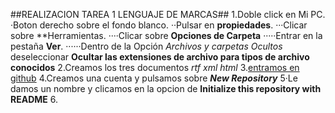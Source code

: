 ##REALIZACION TAREA 1 LENGUAJE DE MARCAS##
1.Doble click en Mi PC.
·Boton derecho sobre el fondo blanco.
··Pulsar en **propiedades**.
···Clicar sobre **Herramientas.
····Clicar sobre **Opciones de Carpeta**
·····Entrar en la pestaña **Ver**.
······Dentro de la Opción _Archivos y carpetas Ocultos_ deseleccionar **Ocultar las extensiones de archivo para tipos de archivo conocidos**
2.Creamos los tres documentos _rtf_ _xml_ _html_
3.[entramos en github](https://github.com)
4.Creamos una cuenta y pulsamos sobre **_New Repository_**
5·Le damos un nombre y clicamos en la opcion de **Initialize this repository with README**
6.
